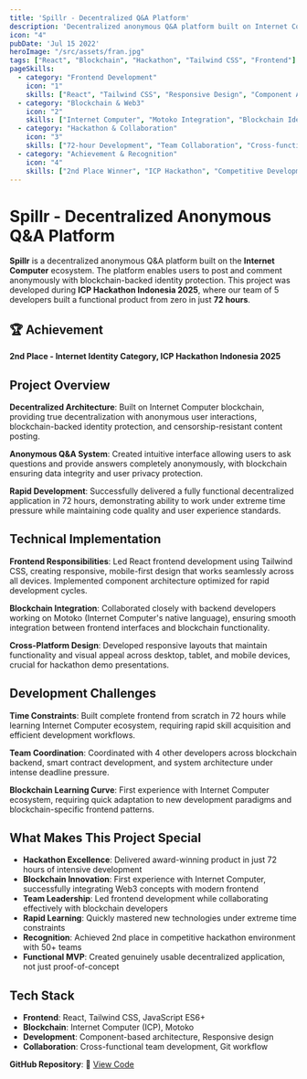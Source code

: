 ```yaml
---
title: 'Spillr - Decentralized Q&A Platform'
description: 'Decentralized anonymous Q&A platform built on Internet Computer ecosystem. Developed during ICP Hackathon Indonesia 2025, achieving 2nd place in 72 hours.'
icon: "4"
pubDate: 'Jul 15 2022'
heroImage: "/src/assets/fran.jpg"
tags: ["React", "Blockchain", "Hackathon", "Tailwind CSS", "Frontend"]
pageSkills:
  - category: "Frontend Development"
    icon: "1"
    skills: ["React", "Tailwind CSS", "Responsive Design", "Component Architecture", "JavaScript ES6+", "Fast Development"]
  - category: "Blockchain & Web3"
    icon: "2"
    skills: ["Internet Computer", "Motoko Integration", "Blockchain Identity", "Decentralized Apps", "Web3 Frontend", "Anonymous Systems"]
  - category: "Hackathon & Collaboration"
    icon: "3"
    skills: ["72-hour Development", "Team Collaboration", "Cross-functional Work", "Rapid Prototyping", "Deadline Management", "MVP Development"]
  - category: "Achievement & Recognition"
    icon: "4"
    skills: ["2nd Place Winner", "ICP Hackathon", "Competitive Development", "Problem Solving", "Innovation", "Technical Excellence"]
---
```


# Spillr - Decentralized Anonymous Q&A Platform

**Spillr** is a decentralized anonymous Q&A platform built on the **Internet Computer** ecosystem. The platform enables users to post and comment anonymously with blockchain-backed identity protection. This project was developed during **ICP Hackathon Indonesia 2025**, where our team of 5 developers built a functional product from zero in just **72 hours**.

## 🏆 Achievement
**2nd Place - Internet Identity Category, ICP Hackathon Indonesia 2025**

## Project Overview

**Decentralized Architecture**: Built on Internet Computer blockchain, providing true decentralization with anonymous user interactions, blockchain-backed identity protection, and censorship-resistant content posting.

**Anonymous Q&A System**: Created intuitive interface allowing users to ask questions and provide answers completely anonymously, with blockchain ensuring data integrity and user privacy protection.

**Rapid Development**: Successfully delivered a fully functional decentralized application in 72 hours, demonstrating ability to work under extreme time pressure while maintaining code quality and user experience standards.

## Technical Implementation

**Frontend Responsibilities**: Led React frontend development using Tailwind CSS, creating responsive, mobile-first design that works seamlessly across all devices. Implemented component architecture optimized for rapid development cycles.

**Blockchain Integration**: Collaborated closely with backend developers working on Motoko (Internet Computer's native language), ensuring smooth integration between frontend interfaces and blockchain functionality.

**Cross-Platform Design**: Developed responsive layouts that maintain functionality and visual appeal across desktop, tablet, and mobile devices, crucial for hackathon demo presentations.

## Development Challenges

**Time Constraints**: Built complete frontend from scratch in 72 hours while learning Internet Computer ecosystem, requiring rapid skill acquisition and efficient development workflows.

**Team Coordination**: Coordinated with 4 other developers across blockchain backend, smart contract development, and system architecture under intense deadline pressure.

**Blockchain Learning Curve**: First experience with Internet Computer ecosystem, requiring quick adaptation to new development paradigms and blockchain-specific frontend patterns.

## What Makes This Project Special

- **Hackathon Excellence**: Delivered award-winning product in just 72 hours of intensive development
- **Blockchain Innovation**: First experience with Internet Computer, successfully integrating Web3 concepts with modern frontend
- **Team Leadership**: Led frontend development while collaborating effectively with blockchain developers
- **Rapid Learning**: Quickly mastered new technologies under extreme time constraints
- **Recognition**: Achieved 2nd place in competitive hackathon environment with 50+ teams
- **Functional MVP**: Created genuinely usable decentralized application, not just proof-of-concept

## Tech Stack
- **Frontend**: React, Tailwind CSS, JavaScript ES6+
- **Blockchain**: Internet Computer (ICP), Motoko
- **Development**: Component-based architecture, Responsive design
- **Collaboration**: Cross-functional team development, Git workflow

**GitHub Repository**: 🔗 [View Code](https://github.com/Mattjevaas/Spillr-App)